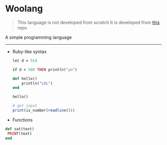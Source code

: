 # Woolang
> This language is not developed from scratch
> It is developed from [this](https://github.com/davidcallanan/py-myopl-code) repo

A simple programming language

<hr>

 - Ruby-like syntax
 
   ```ruby
   let d = 554

   if d > 500 THEN println("yo")

   def hello()
       println("LOL")
   end

   hello()

   # get input
   print(is_number(readline()))

    ```
    
  - Functions
  
   ```ruby
   def sat(text)
    PRINT(text)
   end
   ```

